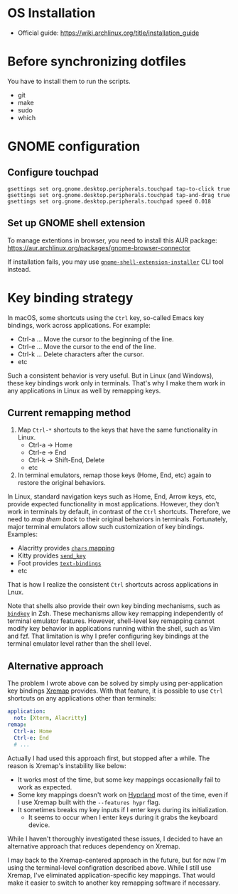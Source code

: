 # OS Installation

- Official guide: <https://wiki.archlinux.org/title/installation_guide>

# Before synchronizing dotfiles

You have to install them to run the scripts.

- git
- make
- sudo
- which

# GNOME configuration

## Configure touchpad

```
gsettings set org.gnome.desktop.peripherals.touchpad tap-to-click true
gsettings set org.gnome.desktop.peripherals.touchpad tap-and-drag true
gsettings set org.gnome.desktop.peripherals.touchpad speed 0.018
```

## Set up GNOME shell extension

To manage extentions in browser, you need to install this AUR package:
<https://aur.archlinux.org/packages/gnome-browser-connector>

If installation fails, you may use [`gnome-shell-extension-installer`][0] CLI tool instead.

[0]: github.com/brunelli/gnome-shell-extension-installer

# Key binding strategy

In macOS, some shortcuts using the `Ctrl` key, so-called Emacs key bindings, work across applications.
For example:

- Ctrl-a ... Move the cursor to the beginning of the line.
- Ctrl-e ... Move the cursor to the end of the line.
- Ctrl-k ... Delete characters after the cursor.
- etc

Such a consistent behavior is very useful. But in Linux (and Windows), these key bindings work only in terminals.
That's why I make them work in any applications in Linux as well by remapping keys.

## Current remapping method

1. Map `Ctrl-*` shortcuts to the keys that have the same functionality in Linux.
    - Ctrl-a -> Home
    - Ctrl-e -> End
    - Ctrl-k -> Shift-End, Delete
    - etc
1. In terminal emulators, remap those keys (Home, End, etc) again to restore the original behaviors.

In Linux, standard navigation keys such as Home, End, Arrow keys, etc, provide expected functionality in most applications.
However, they don't work in terminals by default, in contrast of the `Ctrl` shortcuts.
Therefore, we need to _map them back_ to their original behaviors in terminals.
Fortunately, major terminal emulators allow such customization of key bindings. Examples:

- Alacritty provides [`chars` mapping](<https://alacritty.org/config-alacritty.html#keyboard>)
- Kitty provides [`send_key`](<https://sw.kovidgoyal.net/kitty/actions/#action-send_key>)
- Foot provides [`text-bindings`](<https://codeberg.org/dnkl/foot/src/commit/42f78b7f9c755d5fa7e04f0cbbbf88c58dabd44d/foot.ini#L240>)
- etc

That is how I realize the consistent `Ctrl` shortcuts across applications in Lnux.

Note that shells also provide their own key binding mechanisms, such as [`bindkey`](https://linux.die.net/man/1/zshzle) in Zsh.
These mechanisms allow key remapping independently of terminal emulator features.
However, shell-level key remapping cannot modify key behavior in applications running within the shell, such as Vim and fzf.
That limitation is why I prefer configuring key bindings at the terminal emulator level rather than the shell level.

## Alternative approach

The problem I wrote above can be solved by simply using per-application key bindings [Xremap] provides.
With that feature, it is possible to use `Ctrl` shortcuts on any applications other than terminals:

[Xremap]: https://github.com/xremap/xremap

```yml
application:
  not: [Xterm, Alacritty]
remap:
  Ctrl-a: Home
  Ctrl-e: End
  # ...
```

Actually I had used this approach first, but stopped after a while. The reason is Xremap's instability like below:

- It works most of the time, but some key mappings occasionally fail to work as expected.
- Some key mappings doesn't work on [Hyprland] most of the time, even if I use Xremap built with the `--features hypr` flag.
- It sometimes breaks my key inputs if I enter keys during its initialization.
    - It seems to occur when I enter keys during it grabs the keyboard device.

[Hyprland]: https://hyprland.org/

While I haven't thoroughly investigated these issues,
I decided to have an alternative approach that reduces dependency on Xremap.

I may back to the Xremap-centered approach in the future, but for now I'm using the terminal-level configration described above.
While I still use Xremap, I've eliminated application-specific key mappings.
That would make it easier to switch to another key remapping software if necessary.
